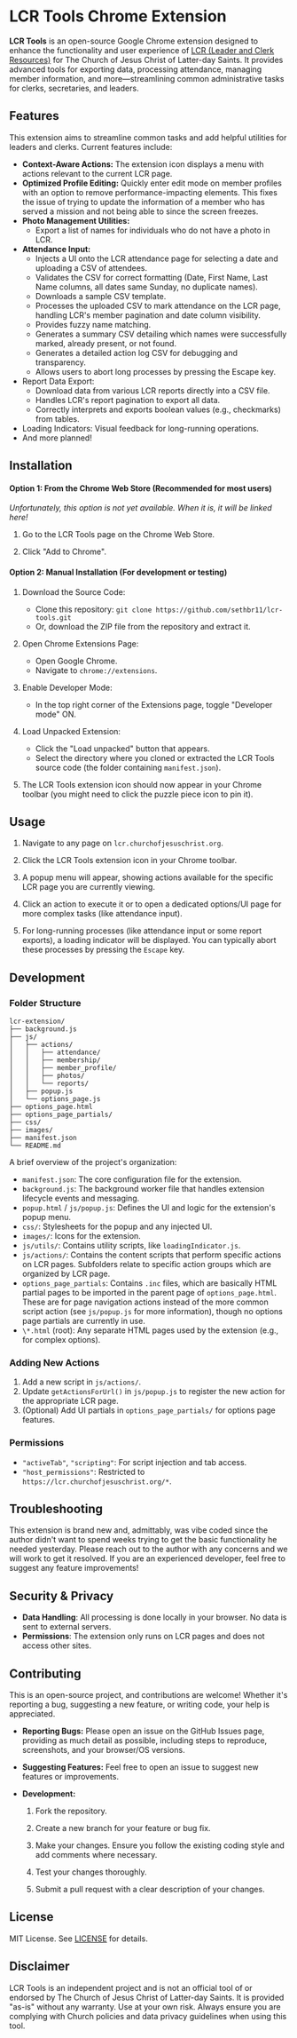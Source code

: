 # LCR Tools Chrome Extension

**LCR Tools** is an open-source Google Chrome extension designed to enhance the functionality and user experience of [LCR (Leader and Clerk Resources)](https://lcr.churchofjesuschrist.org/) for The Church of Jesus Christ of Latter-day Saints. It provides advanced tools for exporting data, processing attendance, managing member information, and more—streamlining common administrative tasks for clerks, secretaries, and leaders.

## Features

This extension aims to streamline common tasks and add helpful utilities for leaders and clerks. Current features include:

- **Context-Aware Actions:** The extension icon displays a menu with actions relevant to the current LCR page.
- **Optimized Profile Editing:** Quickly enter edit mode on member profiles with an option to remove performance-impacting elements. This fixes the issue of trying to update the information of a member who has served a mission and not being able to since the screen freezes.
- **Photo Management Utilities:**
  - Export a list of names for individuals who do not have a photo in LCR.
- **Attendance Input:**
  - Injects a UI onto the LCR attendance page for selecting a date and uploading a CSV of attendees.
  - Validates the CSV for correct formatting (Date, First Name, Last Name columns, all dates same Sunday, no duplicate names).
  - Downloads a sample CSV template.
  - Processes the uploaded CSV to mark attendance on the LCR page, handling LCR's member pagination and date column visibility.
  - Provides fuzzy name matching.
  - Generates a summary CSV detailing which names were successfully marked, already present, or not found.
  - Generates a detailed action log CSV for debugging and transparency.
  - Allows users to abort long processes by pressing the Escape key.
- Report Data Export:
  - Download data from various LCR reports directly into a CSV file.
  - Handles LCR's report pagination to export all data.
  - Correctly interprets and exports boolean values (e.g., checkmarks) from tables.
- Loading Indicators: Visual feedback for long-running operations.
- And more planned!

## Installation

#### Option 1: From the Chrome Web Store (Recommended for most users)

_Unfortunately, this option is not yet available. When it is, it will be linked here!_

1. Go to the LCR Tools page on the Chrome Web Store.

2. Click "Add to Chrome".

#### Option 2: Manual Installation (For development or testing)

1. Download the Source Code:

   - Clone this repository: `git clone https://github.com/sethbr11/lcr-tools.git`
   - Or, download the ZIP file from the repository and extract it.

2. Open Chrome Extensions Page:

   - Open Google Chrome.
   - Navigate to `chrome://extensions`.

3. Enable Developer Mode:

   - In the top right corner of the Extensions page, toggle "Developer mode" ON.

4. Load Unpacked Extension:

   - Click the "Load unpacked" button that appears.
   - Select the directory where you cloned or extracted the LCR Tools source code (the folder containing `manifest.json`).

5. The LCR Tools extension icon should now appear in your Chrome toolbar (you might need to click the puzzle piece icon to pin it).

## Usage

1. Navigate to any page on `lcr.churchofjesuschrist.org`.

2. Click the LCR Tools extension icon in your Chrome toolbar.

3. A popup menu will appear, showing actions available for the specific LCR page you are currently viewing.

4. Click an action to execute it or to open a dedicated options/UI page for more complex tasks (like attendance input).

5. For long-running processes (like attendance input or some report exports), a loading indicator will be displayed. You can typically abort these processes by pressing the `Escape` key.

## Development

### Folder Structure

```
lcr-extension/
├── background.js
├── js/
│   ├── actions/
│   │   ├── attendance/
│   │   ├── membership/
│   │   ├── member_profile/
│   │   ├── photos/
│   │   └── reports/
│   ├── popup.js
│   └── options_page.js
├── options_page.html
├── options_page_partials/
├── css/
├── images/
├── manifest.json
└── README.md
```

A brief overview of the project's organization:

- `manifest.json`: The core configuration file for the extension.
- `background.js`: The background worker file that handles extension lifecycle events and messaging.
- `popup.html` / `js/popup.js`: Defines the UI and logic for the extension's popup menu.
- `css/`: Stylesheets for the popup and any injected UI.
- `images/`: Icons for the extension.
- `js/utils/`: Contains utility scripts, like `loadingIndicator.js`.
- `js/actions/`: Contains the content scripts that perform specific actions on LCR pages. Subfolders relate to specific action groups which are organized by LCR page.
- `options_page_partials`: Contains `.inc` files, which are basically HTML partial pages to be imported in the parent page of `options_page.html`. These are for page navigation actions instead of the more common script action (see `js/popup.js` for more information), though no options page partials are currently in use.
- `\*.html` (root): Any separate HTML pages used by the extension (e.g., for complex options).

### Adding New Actions

1. Add a new script in `js/actions/`.
2. Update `getActionsForUrl()` in `js/popup.js` to register the new action for the appropriate LCR page.
3. (Optional) Add UI partials in `options_page_partials/` for options page features.

### Permissions

- `"activeTab"`, `"scripting"`: For script injection and tab access.
- `"host_permissions"`: Restricted to `https://lcr.churchofjesuschrist.org/*`.

## Troubleshooting

This extension is brand new and, admittably, was vibe coded since the author didn't want to spend weeks trying to get the basic functionality he needed yesterday. Please reach out to the author with any concerns and we will work to get it resolved. If you are an experienced developer, feel free to suggest any feature improvements!

## Security & Privacy

- **Data Handling**: All processing is done locally in your browser. No data is sent to external servers.
- **Permissions**: The extension only runs on LCR pages and does not access other sites.

## Contributing

This is an open-source project, and contributions are welcome! Whether it's reporting a bug, suggesting a new feature, or writing code, your help is appreciated.

- **Reporting Bugs:** Please open an issue on the GitHub Issues page, providing as much detail as possible, including steps to reproduce, screenshots, and your browser/OS versions.

- **Suggesting Features:** Feel free to open an issue to suggest new features or improvements.

- **Development:**

  1. Fork the repository.

  2. Create a new branch for your feature or bug fix.

  3. Make your changes. Ensure you follow the existing coding style and add comments where necessary.

  4. Test your changes thoroughly.

  5. Submit a pull request with a clear description of your changes.

## License

MIT License. See [LICENSE](LICENSE) for details.

## Disclaimer

LCR Tools is an independent project and is not an official tool of or endorsed by The Church of Jesus Christ of Latter-day Saints. It is provided "as-is" without any warranty. Use at your own risk. Always ensure you are complying with Church policies and data privacy guidelines when using this tool.
